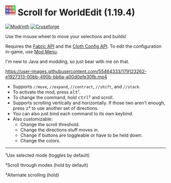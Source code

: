 # ![](src/main/resources/assets/scroll-for-worldedit/icon.png) Scroll for WorldEdit (1.19.4)

[![Modrinth](https://img.shields.io/badge/dynamic/json?color=5da545&label=Modrinth&suffix=%20downloads%20&query=downloads&url=https://api.modrinth.com/api/v1/mod/2Agd6VfX)](https://modrinth.com/mod/scroll-for-worldedit)
[![Cruseforge](https://img.shields.io/badge/Cruseforge-download-ff784d)](https://www.curseforge.com/minecraft/mc-mods/scroll-for-worldedit)

Use the mouse wheel to move your selections and builds!

Requires the [Fabric API](https://modrinth.com/mod/fabric-api/) and the [Cloth Config API](https://modrinth.com/mod/cloth-config). To edit the configuration in-game, use [Mod Menu](https://modrinth.com/mod/modmenu).

I'm new to Java and modding, so just bear with me on that.

https://user-images.githubusercontent.com/55464333/179123262-e1927313-00bb-490b-bb6a-a00d0efe30fb.mp4

-   Supports `//move`, `//expand`, `//contract`, `//shift`, and `//stack`.
-   To activate the mod, press <kbd>alt</kbd>¹.
-   To change the command, hold <kbd>ctrl</kbd>² and scroll.
-   Supports scrolling vertically and horizontally. If those two aren't enough, press <kbd>z</kbd>³ to use another set of directions.
-   You can also just bind each command to its own keybind.
-   Also customizable:
    -   Change the scroll threshold.
    -   Change the directions stuff moves in.
    -   Change if buttons are toggleable or have to be held down.
    -   Change the colors.

---

¹Use selected mode (toggles by default)

²Scroll through modes (hold by default)

³Alternate scrolling (hold)
